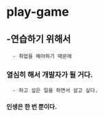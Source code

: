 # play-game

## -연습하기 위해서
      - 취업을 해야하기 때문에
### 열심히 해서 개발자가 될 거다.
      - 하고 싶은 일을 하면서 살고 싶다.
#### 인생은 한 번 뿐이다.
